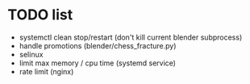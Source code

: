 # TODO list

* systemctl clean stop/restart (don't kill current blender subprocess)
* handle promotions (blender/chess_fracture.py)
* selinux
* limit max memory / cpu time (systemd service)
* rate limit (nginx)
